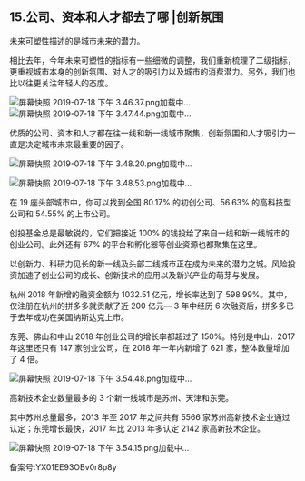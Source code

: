 ## 15.公司、资本和人才都去了哪 |创新氛围
未来可塑性描述的是城市未来的潜力。


相比去年，今年未来可塑性的指标有一些细微的调整，我们重新梳理了二级指标，更重视城市本身的创新氛围、对人才的吸引力以及城市的消费潜力。另外，我们也比以往更关注年轻人的态度。


![屏幕快照 2019-07-18 下午 3.46.37.png](https://image.135editor.com/files/users/172/1721143/201907/axkz88VX_fnD7.png)加载中...![屏幕快照 2019-07-18 下午 3.47.44.png](https://image.135editor.com/files/users/172/1721143/201907/DmdCMaeF_QMG2.png)加载中...


  



优质的公司、资本和人才都在往一线和新一线城市聚集，创新氛围和人才吸引力一直是决定城市未来最重要的因子。


  



![屏幕快照 2019-07-18 下午 3.48.20.png]()加载中...


![屏幕快照 2019-07-18 下午 3.48.53.png]()加载中...


  



在 19 座头部城市中，你可以找到全国 80.17% 的初创公司、56.63% 的高科技型公司和 54.55% 的上市公司。


创投基金总是最敏锐的，它们把接近 100% 的钱投给了来自一线和新一线城市的创业公司。此外还有 67% 的平台和孵化器等创业资源也都聚集在这里。


以创新力、科研力见长的新一线及头部二线城市正在成为未来的潜力之城。风险投资加速了创业公司的成长、创新技术的应用以及新兴产业的萌芽与发展。


杭州 2018 年新增的融资金额为 1032.51 亿元，增长率达到了 598.99%。其中，仅注册在杭州的拼多多就贡献了近 200 亿元— 3 年中经历 6 次融资后，拼多多已于去年成功在美国纳斯达克上市。


东莞、佛山和中山 2018 年创业公司的增长率都超过了 150%。特别是中山，2017 年这里还只有 147 家创业公司，在 2018 年一年内新增了 621 家，整体数量增加了 4 倍。


![屏幕快照 2019-07-18 下午 3.54.48.png]()加载中...


  



高新技术企业数量最多的 3 个新一线城市是苏州、天津和东莞。


其中苏州总量最多，2013 年至 2017 年之间共有 5566 家苏州高新技术企业通过认定；东莞增长最快，2017 年比 2013 年多认定 2142 家高新技术企业。


  



![屏幕快照 2019-07-18 下午 3.54.15.png]()加载中...


备案号:YX01EE93OBv0r8p8y

